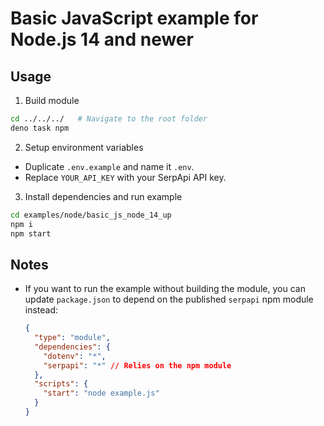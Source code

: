 # Basic JavaScript example for Node.js 14 and newer

## Usage

1. Build module

```bash
cd ../../../   # Navigate to the root folder
deno task npm
```

2. Setup environment variables

- Duplicate `.env.example` and name it `.env`.
- Replace `YOUR_API_KEY` with your SerpApi API key.

3. Install dependencies and run example

```bash
cd examples/node/basic_js_node_14_up
npm i
npm start
```

## Notes

- If you want to run the example without building the module, you can update
  `package.json` to depend on the published `serpapi` npm module instead:
  ```json
  {
    "type": "module",
    "dependencies": {
      "dotenv": "*",
      "serpapi": "*" // Relies on the npm module
    },
    "scripts": {
      "start": "node example.js"
    }
  }
  ```
